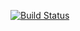 [![Build Status](https://travis-ci.org/Gizra/garmentbox.png?branch=7.x-1.x)](https://travis-ci.org/Gizra/garmentbox)
